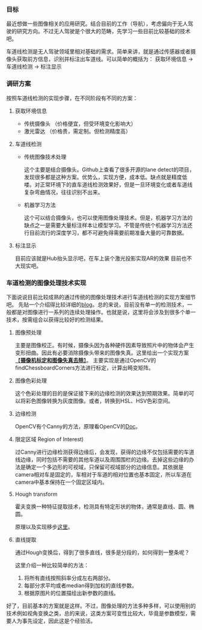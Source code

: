 ### 目标

最近想做一些图像相关的应用研究。结合目前的工作（导航），考虑偏向于无人驾驶的研究方向。不过无人驾驶是个很大的范畴，先学习一些目前比较基础的技术吧。

车道线检测是无人驾驶领域里相对基础的需求。简单来讲，就是通过传感器或者摄像头获取前方信息，识别并标注出车道线。可以简单的概括为： 获取环境信息 -> 车道线检测 -> 标注显示

### 调研方案

按照车道线检测的实现步骤，在不同阶段有不同的方案：

1. 获取环境信息

   - 传统摄像头 （价格便宜，但受环境变化影响大）
   - 激光雷达 （价格贵，需定制。但检测精度高）

2. 车道线检测

   - 传统图像技术处理 

     这个主要是结合摄像头。Github上查看了很多开源的lane detect的项目，发现很多都是这种方案。优势么，实现方便，成本低。缺点就是精度低喽。对正常环境下的直车道线检测效果好，但是一旦环境变化或者车道线复杂弯曲情况，往往识别不出来。

   - 机器学习方法

     这个可以结合摄像头，也可以使用图像处理技术。但是，机器学习方法的缺点之一是需要大量标注样本让模型学习。不管是传统个机器学习方法还行目前流行的深度学习，都不可避免得需要前期准备大量的可靠数据。

3. 标注显示

   目前应该就是Hub抬头显示吧，在车上装个激光投影实现AR的效果 目前也不大现实吧。

### 车道检测的图像处理技术实现

下面说说目前比较成熟的通过传统的图像处理技术进行车道线检测的实现方案细节吧。
先贴一个介绍得比较详细的[blog](http://blog.csdn.net/young_gy/article/details/75194914)。总的来说，目前没有单一的检测技术，一般都是对图像进行一系列的连续处理操作。也就是说，这里将会涉及到很多个单一技术，按需组合以获得比较好的检测结果。

1. 图像预处理

   主要是图像校正。有时候，摄像头因为各种硬件因素导致照片中的物体会产生变形扭曲。因此有必要消除摄像头带来的图像失真。这里给出一个实现方案[【**摄像机标定和图像失真去除**】](http://www.atyun.com/8844_%E8%AE%A9%E8%BD%A6%E8%BE%86%E5%AD%A6%E4%BC%9A%E8%AF%86%E5%88%AB%E8%BD%A6%E9%81%93%EF%BC%9A%E4%BD%BF%E7%94%A8%E8%AE%A1%E7%AE%97%E6%9C%BA%E8%A7%86%E8%A7%89%E8%BF%9B%E8%A1%8C%E8%BD%A6.html)。 主要实现是通过OpenCV的findChessboardCorners方法进行标定，计算出畸变矩阵。

2. 图像色彩处理

   这个色彩处理的目的是保证接下来的边缘检测的效果达到预期效果。简单的可以将彩色图像转换为灰度图像。或者，转换到HSL、HSV色彩空间。

3. 边缘检测

   OpenCV有个Canny的方法，原理看OpenCV的[Doc](http://opencv-python-tutroals.readthedocs.io/en/latest/py_tutorials/py_imgproc/py_canny/py_canny.html)。

4. 限定区域 Region of Interest)

   过Canny进行边缘检测获得边缘后，会发现，获得的边缘不仅包括需要的车道线边缘，同时包括不需要的其他车道以及周围围栏的边缘。去掉这些边缘的办法是确定一个多边形的可视域，只保留可视域部分的边缘信息。其依据是camera相对车是固定的，车相对于车道的相对位置也基本固定，所以车道在camera中基本保持在一个固定区域内。

5. Hough transform

   霍夫变换一种特征提取技术，检测具有特定形状的物体，通常是直线、圆、椭圆。

   原理以及实现移步[这里](http://blog.csdn.net/walilk/article/details/76142426)。

6. 直线提取

   通过Hough变换后，得到了很多直线，很多是分段的，如何得到一整条呢？

   这里介绍一种比较简单的方法：

   1. 将所有直线按照斜率分成左右两部分。
   2. 每部分求平均或者median得到加权的直线参数。
   3. 根据原图片的位置描绘出新参数的直线。




好了，目前基本的方案就是这样。不过，图像处理的方法多种多样，可以使用别的技术例如视角变换之类，总的来说，这类方案可变性比较大，毕竟是参数模型，需要人为事先设定，因此这是个经验活。

   



